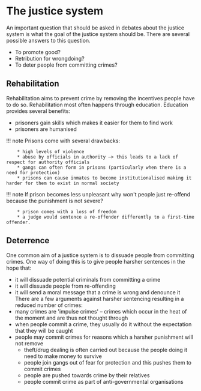 # The justice system
An important question that should be asked in debates about the justice system is what the goal of the justice system should be. There are several possible answers to this question.

* To promote good?
* Retribution for wrongdoing?
* To deter people from committing crimes?

## Rehabilitation

Rehabilitation aims to prevent crime by removing the incentives people have to do so. Rehabilitation most often happens through education. Education provides several benefits:

* prisoners gain skills which makes it easier for them to find work
* prisoners are humanised

!!! note
    Prisons come with several drawbacks:
    
        * high levels of violence
        * abuse by officials in authority –> this leads to a lack of respect for authority officials
        * gangs can often form in prisons (particularly when there is a need for protection)
        * prisons can cause inmates to become institutionalised making it harder for them to exist in normal society
        
!!! note
    If prison becomes less unpleasant why won't people just re-offend because the punishment is not severe?
    
        * prison comes with a loss of freedom
        * a judge would sentence a re-offender differently to a first-time offender. 
    
## Deterrence
One common aim of a justice system is to dissuade people from committing crimes. One way of doing this is to give people harsher sentences in the hope that:

* it will dissuade potential criminals from committing a crime
* it will dissuade people from re-offending
* it will send a moral message that a crime is wrong and denounce it
There are a few arguments against harsher sentencing resulting in a reduced number of crimes:
* many crimes are 'impulse crimes' – crimes which occur in the heat of the moment and are thus not thought through
* when people commit a crime, they usually do it without the expectation that they will be caught
* people may commit crimes for reasons which a harsher punishment will not remove
    * theft/drug dealing is often carried out because the people doing it need to make money to survive
    * people join gangs out of fear for protection and this pushes them to commit crimes
    * people are pushed towards crime by their relatives
    * people commit crime as part of anti-governmental organisations
